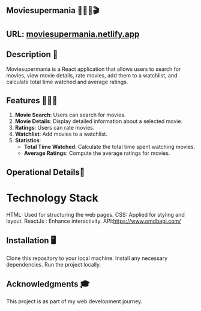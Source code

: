 ## Moviesupermania 🍿🍿🍿🎬

## URL: [moviesupermania.netlify.app](https://moviesupermania.netlify.app/)

## Description 🎥
Moviesupermania is a React application that allows users to search for movies, view movie details, rate movies, add them to a watchlist, and calculate total time watched and average ratings.

## Features 🚀🚀🚀
1. **Movie Search**: Users can search for movies.
2. **Movie Details**: Display detailed information about a selected movie.
3. **Ratings**: Users can rate movies.
4. **Watchlist**: Add movies to a watchlist.
5. **Statistics**:
    - **Total Time Watched**: Calculate the total time spent watching movies.
    - **Average Ratings**: Compute the average ratings for movies.

## Operational Details📱
# Technology Stack
HTML: Used for structuring the web pages.
CSS: Applied for styling and layout.
ReactJs : Enhance interactivity.
API:https://www.omdbapi.com/

## Installation 🖥️
Clone this repository to your local machine.
Install any necessary dependencies.
Run the project locally.

## Acknowledgments 🎓
This project is as part of my web development journey. 

